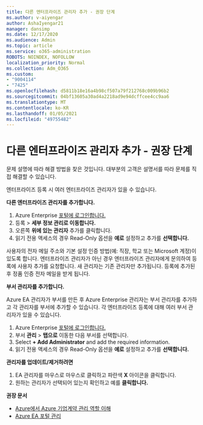 ```yaml
---
title: 다른 엔터프라이즈 관리자 추가 - 권장 단계
ms.author: v-aiyengar
author: AshaIyengar21
manager: dansimp
ms.date: 12/17/2020
ms.audience: Admin
ms.topic: article
ms.service: o365-administration
ROBOTS: NOINDEX, NOFOLLOW
localization_priority: Normal
ms.collection: Adm_O365
ms.custom:
- "9004114"
- "7425"
ms.openlocfilehash: d5811b18e16a4b98cf507a79f212768c009b96b2
ms.sourcegitcommit: 04bf13605a30ad4a2218ad9e94dcffcee4cc9aa6
ms.translationtype: MT
ms.contentlocale: ko-KR
ms.lasthandoff: 01/05/2021
ms.locfileid: "49755482"
---
```

# <a name="add-another-enterprise-administrator---recommended-steps"></a>다른 엔터프라이즈 관리자 추가 - 권장 단계

문제 설명에 따라 해결 방법을 찾은 것입니다. 대부분의 고객은 설명서를 따라 문제를 직접 해결할 수 있습니다.

엔터프라이즈 등록 시 여러 엔터프라이즈 관리자가 있을 수 있습니다.

**다른 엔터프라이즈 관리자를 추가합니다.**

1. Azure Enterprise [포털에 로그인합니다.](https://ea.azure.com/)
1. 등록   >  **세부 정보 관리로 이동합니다.**
1. 오른쪽 **위에 있는 관리자** 추가를 클릭합니다.
1. 읽기 전용 액세스의 경우 Read-Only 옵션을 **예로** 설정하고 추가를 **선택합니다.**

사용자의 전자 메일 주소와 기본 설정 인증 방법(예: 직장, 학교 또는 Microsoft 계정)이 있도록 합니다. 엔터프라이즈 관리자가 아닌 경우 엔터프라이즈 관리자에게 문의하여 등록에 사용자 추가를 요청합니다. 새 관리자는 기존 관리자만 추가됩니다. 등록에 추가된 후 정품 인증 전자 메일을 받게 됩니다.

**부서 관리자를 추가합니다.**

Azure EA 관리자가 부서를 만든 후 Azure Enterprise 관리자는 부서 관리자를 추가하고 각 관리자를 부서에 추가할 수 있습니다. 각 엔터프라이즈 등록에 대해 여러 부서 관리자가 있을 수 있습니다.

1. Azure Enterprise [포털에 로그인합니다.](https://ea.azure.com/)
1. 부서 **관리**  >  **탭으로** 이동한 다음 부서를 선택합니다.
1. Select **+ Add Administrator** and add the required information.
1. 읽기 전용 액세스의 경우 Read-Only 옵션을 **예로** 설정하고 추가를 **선택합니다.**

**관리자를 업데이트/제거하려면**

1. EA 관리자를 마우스로 마우스로 클릭하고 파란색 **X** 아이콘을 클릭합니다.
1. 원하는 관리자가 선택되어 있는지 확인하고 예를 **클릭합니다.**

**권장 문서**

- [Azure에서 Azure 기업계약 관리 역할 이해](https://docs.microsoft.com/azure/billing/billing-understand-ea-roles)
- [Azure EA 포털 관리](https://docs.microsoft.com/azure/billing/billing-ea-portal-administration)
